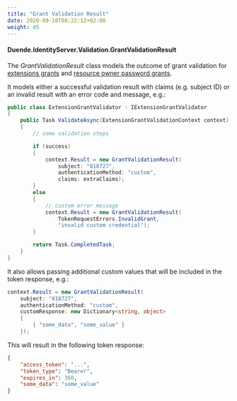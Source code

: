 ```yaml
---
title: "Grant Validation Result"
date: 2020-09-10T08:22:12+02:00
weight: 45
---
```


#### Duende.IdentityServer.Validation.GrantValidationResult

The *GrantValidationResult* class models the outcome of grant validation for [extensions grants](/identityserver/v6/tokens/extension_grants) and  [resource owner password grants](/identityserver/v6/tokens/password_grant).

It models either a successful validation result with claims (e.g. subject ID) or an invalid result with an error code and message, e.g.:

```cs
public class ExtensionGrantValidator : IExtensionGrantValidator
{
    public Task ValidateAsync(ExtensionGrantValidationContext context)
    {
        // some validation steps 

        if (success)
        {
            context.Result = new GrantValidationResult(
                subject: "818727", 
                authenticationMethod: "custom",
                claims: extraClaims);
        }
        else
        {
            // custom error message
            context.Result = new GrantValidationResult(
                TokenRequestErrors.InvalidGrant, 
                "invalid custom credential");
        }

        return Task.CompletedTask;
    }
}
```

It also allows passing additional custom values that will be included in the token response, e.g.:

```cs
context.Result = new GrantValidationResult(
    subject: "818727",
    authenticationMethod: "custom",
    customResponse: new Dictionary<string, object>
    {
        { "some_data", "some_value" }
    });
```

This will result in the following token response:

```json
{
    "access_token": "...",
    "token_type": "Bearer",
    "expires_in": 360,
    "some_data": "some_value"
}
```